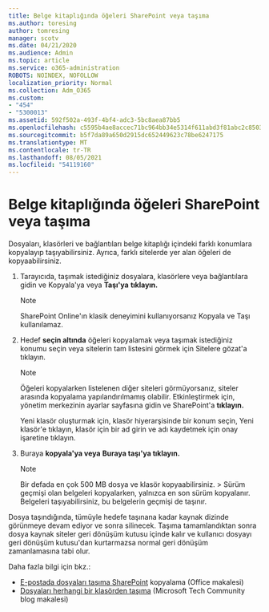 ```yaml
---
title: Belge kitaplığında öğeleri SharePoint veya taşıma
ms.author: toresing
author: tomresing
manager: scotv
ms.date: 04/21/2020
ms.audience: Admin
ms.topic: article
ms.service: o365-administration
ROBOTS: NOINDEX, NOFOLLOW
localization_priority: Normal
ms.collection: Adm_O365
ms.custom:
- "454"
- "5300013"
ms.assetid: 592f502a-493f-4bf4-adc3-5bc8aea87bb5
ms.openlocfilehash: c5595b4ae8accec71bc964bb34e5314f611abd3f81abc2c8503e176389f62045
ms.sourcegitcommit: b5f7da89a650d2915dc652449623c78be6247175
ms.translationtype: MT
ms.contentlocale: tr-TR
ms.lasthandoff: 08/05/2021
ms.locfileid: "54119160"
---
```

# <a name="copy-or-move-items-in-a-sharepoint-document-library"></a>Belge kitaplığında öğeleri SharePoint veya taşıma

Dosyaları, klasörleri ve bağlantıları belge kitaplığı içindeki farklı konumlara kopyalayıp taşıyabilirsiniz. Ayrıca, farklı sitelerde yer alan öğeleri de kopyaabilirsiniz. 
  
1. Tarayıcıda, taşımak istediğiniz dosyalara, klasörlere veya bağlantılara gidin ve Kopyala'ya veya **Taşı'ya** **tıklayın.**

    > [!NOTE]
    >  SharePoint Online'ın klasik deneyimini kullanıyorsanız Kopyala ve Taşı kullanılamaz. 
  
2. Hedef **seçin altında** öğeleri kopyalamak veya taşımak istediğiniz konumu seçin  veya sitelerin tam listesini görmek için Sitelere gözat'a tıklayın.

    > [!NOTE]
    > Öğeleri kopyalarken listelenen diğer siteleri görmüyorsanız, siteler arasında kopyalama yapılandırılmamış olabilir. Etkinleştirmek için, yönetim merkezinin ayarlar sayfasına gidin ve SharePoint'a **tıklayın.**
  
    Yeni klasör oluşturmak için, klasör hiyerarşisinde bir konum seçin, Yeni klasör'e tıklayın, klasör için bir ad girin ve adı kaydetmek için onay işaretine tıklayın.

3. Buraya **kopyala'ya veya** **Buraya taşı'ya tıklayın.**

    > [!NOTE]
    > Bir defada en çok 500 MB dosya ve klasör kopyaabilirsiniz. > Sürüm geçmişi olan belgeleri kopyalarken, yalnızca en son sürüm kopyalanır. Belgeleri taşıyabilirsiniz, bu belgelerin geçmişi de taşınır.
  
 Dosya taşındığında, tümüyle hedefe taşınana kadar kaynak dizinde görünmeye devam ediyor ve sonra silinecek. Taşıma tamamlandıktan sonra dosya kaynak siteler geri dönüşüm kutusu içinde kalır ve kullanıcı dosyayı geri dönüşüm kutusu'dan kurtarmazsa normal geri dönüşüm zamanlamasına tabi olur.

Daha fazla bilgi için bkz.:

 - [E-postada dosyaları taşıma SharePoint](https://support.office.com/article/move-or-copy-files-in-sharepoint-00e2f483-4df3-46be-a861-1f5f0c1a87bc) kopyalama (Office makalesi)
 - [Dosyaları herhangi bir klasörden taşıma](https://techcommunity.microsoft.com/t5/Microsoft-SharePoint-Blog/Now-move-files-anywhere-in-Office-365-SharePoint-and-OneDrive/ba-p/146973) (Microsoft Tech Community blog makalesi)  